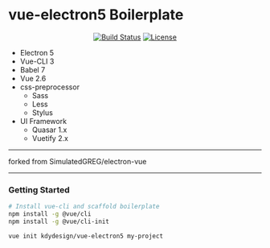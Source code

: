 # vue-electron5 Boilerplate
<p align="center">
  <a href="https://circleci.com/gh/kdydesign/vue-electron5/tree/master"><img src="https://img.shields.io/circleci/project/github/kdydesign/vue-electron5/master.svg" alt="Build Status"></a>
  <a href="#"><img src="https://img.shields.io/github/license/kdydesign/vue-electron5" alt="License"></a>
  </p>

- Electron 5
- Vue-CLI 3
- Babel 7
- Vue 2.6
- css-preprocessor
  - Sass
  - Less
  - Stylus 
- UI Framework
  - Quasar 1.x
  - Vuetify 2.x

- - - 
forked from SimulatedGREG/electron-vue
- - - 

### Getting Started

```bash
# Install vue-cli and scaffold boilerplate
npm install -g @vue/cli
npm install -g @vue/cli-init

vue init kdydesign/vue-electron5 my-project
```

